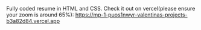 Fully coded resume in HTML and CSS. 
Check it out on vercel(please ensure your zoom is around 65%): https://mp-1-puos1nwyr-valentinas-projects-b3a82d84.vercel.app 
